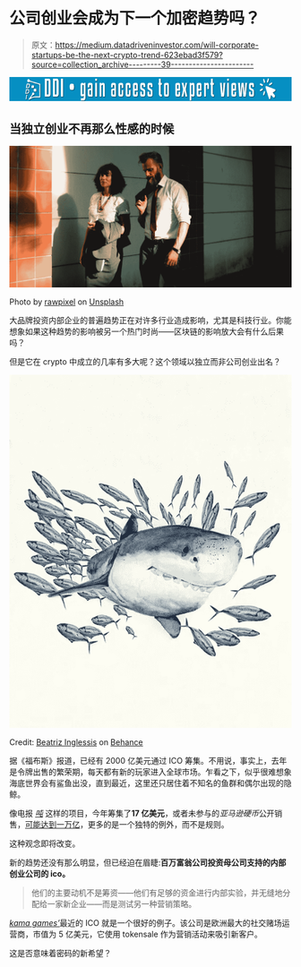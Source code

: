 # 公司创业会成为下一个加密趋势吗？

> 原文：<https://medium.datadriveninvestor.com/will-corporate-startups-be-the-next-crypto-trend-623ebad3f579?source=collection_archive---------39----------------------->

[![](img/1dcf59b1f86bad908f04738710774c39.png)](http://www.track.datadriveninvestor.com/1126A)

## 当独立创业不再那么性感的时候

![](img/180be18ced317103aa8c9e4e75b1d196.png)

Photo by [rawpixel](https://unsplash.com/@rawpixel?utm_source=medium&utm_medium=referral) on [Unsplash](https://unsplash.com?utm_source=medium&utm_medium=referral)

大品牌投资内部企业的普遍趋势正在对许多行业造成影响，尤其是科技行业。你能想象如果这种趋势的影响被另一个热门时尚——区块链的影响放大会有什么后果吗？

但是它在 crypto 中成立的几率有多大呢？这个领域以独立而非公司创业出名？

![](img/864f57462ec74b33e116325dbac546b6.png)

Credit: [Beatriz Inglessis](https://www.behance.net/gallery/11687485/ANIMALS-AND-BUGS) on [Behance](https://www.behance.net/)

据《福布斯》报道，已经有 2000 亿美元通过 ICO 筹集。不用说，事实上，去年是令牌出售的繁荣期，每天都有新的玩家进入全球市场。乍看之下，似乎很难想象海底世界会有鲨鱼出没，直到最近，这里还只居住着不知名的鱼群和偶尔出现的隐鲸。

像电报 [*吨*](https://techcrunch.com/2018/05/03/telegrams-billion-dollar-ico-has-become-a-mess/) 这样的项目，今年筹集了**17 亿美元**，或者未参与的*亚马逊硬币*公开销售，[可能达到一万亿](https://gowithccg.com/blog/2018/7/31/amazon-coin-the-trillion-dollar-ico)，更多的是一个独特的例外，而不是规则。

这种观念即将改变。

新的趋势还没有那么明显，但已经迫在眉睫:**百万富翁公司投资母公司支持的内部创业公司的 ico。**

> 他们的主要动机不是筹资——他们有足够的资金进行内部实验，并无缝地分配给一家新企业——而是测试另一种营销策略。

[*kama games’*](https://www.kamagames.io/)最近的 ICO 就是一个很好的例子。该公司是欧洲最大的社交赌场运营商，市值为 5 亿美元，它使用 tokensale 作为营销活动来吸引新客户。

这是否意味着密码的新希望？